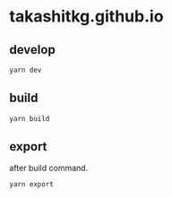 # takashitkg.github.io
## develop
```bash
yarn dev
```

## build
```bash
yarn build
```

## export
after build command.
```bash
yarn export
```
